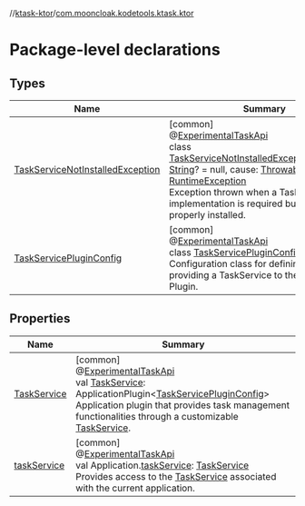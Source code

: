 //[ktask-ktor](../../index.md)/[com.mooncloak.kodetools.ktask.ktor](index.md)

# Package-level declarations

## Types

| Name | Summary |
|---|---|
| [TaskServiceNotInstalledException](-task-service-not-installed-exception/index.md) | [common]<br>@[ExperimentalTaskApi](../../../ktask-core/ktask-core/com.mooncloak.kodetools.ktask/-experimental-task-api/index.md)<br>class [TaskServiceNotInstalledException](-task-service-not-installed-exception/index.md)(message: [String](https://kotlinlang.org/api/core/kotlin-stdlib/kotlin/-string/index.html)? = null, cause: [Throwable](https://kotlinlang.org/api/core/kotlin-stdlib/kotlin/-throwable/index.html)? = null) : [RuntimeException](https://kotlinlang.org/api/core/kotlin-stdlib/kotlin/-runtime-exception/index.html)<br>Exception thrown when a TaskService implementation is required but has not been properly installed. |
| [TaskServicePluginConfig](-task-service-plugin-config/index.md) | [common]<br>@[ExperimentalTaskApi](../../../ktask-core/ktask-core/com.mooncloak.kodetools.ktask/-experimental-task-api/index.md)<br>class [TaskServicePluginConfig](-task-service-plugin-config/index.md)<br>Configuration class for defining and providing a TaskService to the TaskService Plugin. |

## Properties

| Name | Summary |
|---|---|
| [TaskService](-task-service.md) | [common]<br>@[ExperimentalTaskApi](../../../ktask-core/ktask-core/com.mooncloak.kodetools.ktask/-experimental-task-api/index.md)<br>val [TaskService](-task-service.md): ApplicationPlugin&lt;[TaskServicePluginConfig](-task-service-plugin-config/index.md)&gt;<br>Application plugin that provides task management functionalities through a customizable [TaskService](../../../ktask-core/ktask-core/com.mooncloak.kodetools.ktask/-task-service/index.md). |
| [taskService](task-service.md) | [common]<br>@[ExperimentalTaskApi](../../../ktask-core/ktask-core/com.mooncloak.kodetools.ktask/-experimental-task-api/index.md)<br>val Application.[taskService](task-service.md): [TaskService](../../../ktask-core/ktask-core/com.mooncloak.kodetools.ktask/-task-service/index.md)<br>Provides access to the [TaskService](../../../ktask-core/ktask-core/com.mooncloak.kodetools.ktask/-task-service/index.md) associated with the current application. |
